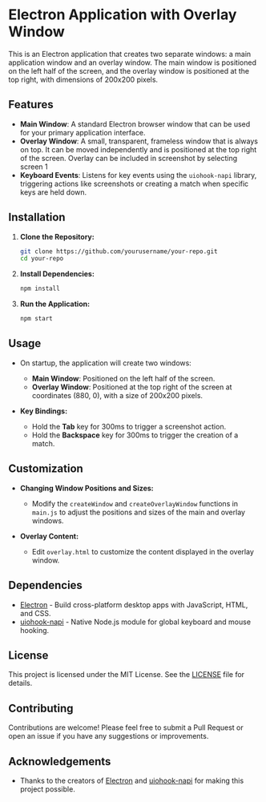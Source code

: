 # Electron Application with Overlay Window

This is an Electron application that creates two separate windows: a main application window and an overlay window. The main window is positioned on the left half of the screen, and the overlay window is positioned at the top right, with dimensions of 200x200 pixels.

## Features

- **Main Window**: A standard Electron browser window that can be used for your primary application interface.
- **Overlay Window**: A small, transparent, frameless window that is always on top. It can be moved independently and is positioned at the top right of the screen. Overlay can be included in screenshot by selecting screen 1
- **Keyboard Events**: Listens for key events using the `uiohook-napi` library, triggering actions like screenshots or creating a match when specific keys are held down.


## Installation

1. **Clone the Repository:**
    ```bash
    git clone https://github.com/yourusername/your-repo.git
    cd your-repo
    ```

2. **Install Dependencies:**
    ```bash
    npm install
    ```

3. **Run the Application:**
    ```bash
    npm start
    ```

## Usage

- On startup, the application will create two windows:
  - **Main Window**: Positioned on the left half of the screen.
  - **Overlay Window**: Positioned at the top right of the screen at coordinates (880, 0), with a size of 200x200 pixels.

- **Key Bindings:**
  - Hold the **Tab** key for 300ms to trigger a screenshot action.
  - Hold the **Backspace** key for 300ms to trigger the creation of a match.

## Customization

- **Changing Window Positions and Sizes:**
  - Modify the `createWindow` and `createOverlayWindow` functions in `main.js` to adjust the positions and sizes of the main and overlay windows.

- **Overlay Content:**
  - Edit `overlay.html` to customize the content displayed in the overlay window.

## Dependencies

- [Electron](https://www.electronjs.org/) - Build cross-platform desktop apps with JavaScript, HTML, and CSS.
- [uiohook-napi](https://www.npmjs.com/package/uiohook-napi) - Native Node.js module for global keyboard and mouse hooking.

## License

This project is licensed under the MIT License. See the [LICENSE](LICENSE) file for details.

## Contributing

Contributions are welcome! Please feel free to submit a Pull Request or open an issue if you have any suggestions or improvements.

## Acknowledgements

- Thanks to the creators of [Electron](https://www.electronjs.org/) and [uiohook-napi](https://www.npmjs.com/package/uiohook-napi) for making this project possible.

